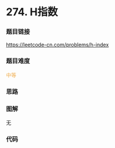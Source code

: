 # 274. H指数

### 题目链接

https://leetcode-cn.com/problems/h-index

### 题目难度

<font color=#F0AD4E>中等</font>

### 思路



### 图解

无

### 代码

```python
```